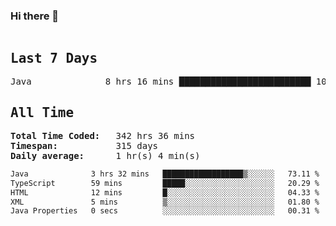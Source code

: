 ### Hi there 👋

<!--WakaTime-Start-->
<pre><h2>Last 7 Days</h2>Java              8 hrs 16 mins █████████████████████████ 100.00 %</br><h2>All Time</h2><strong>Total Time Coded:   </strong>342 hrs 36 mins</br><strong>Timespan:           </strong>315 days</br><strong>Daily average:      </strong>1 hr(s) 4 min(s)</pre>
<!--WakaTime-End-->

<!--START_SECTION:waka-->

```txt
Java              3 hrs 32 mins   ██████████████████▒░░░░░░   73.11 %
TypeScript        59 mins         █████░░░░░░░░░░░░░░░░░░░░   20.29 %
HTML              12 mins         █░░░░░░░░░░░░░░░░░░░░░░░░   04.33 %
XML               5 mins          ▒░░░░░░░░░░░░░░░░░░░░░░░░   01.80 %
Java Properties   0 secs          ░░░░░░░░░░░░░░░░░░░░░░░░░   00.31 %
```

<!--END_SECTION:waka-->

 <!-- waka-box start -->
 <!-- waka-box end -->
